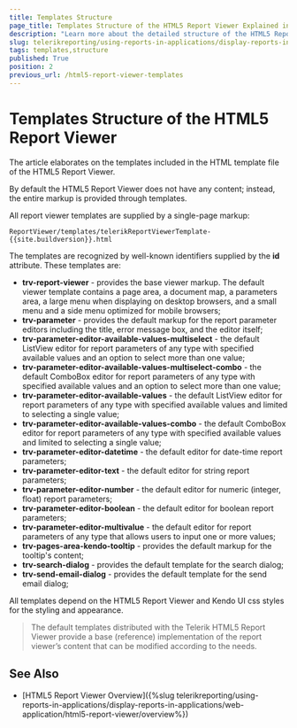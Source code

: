 ```yaml
---
title: Templates Structure
page_title: Templates Structure of the HTML5 Report Viewer Explained in details
description: "Learn more about the detailed structure of the HTML5 Report Viewer Templates in Telerik Reporting which is the basic template file."
slug: telerikreporting/using-reports-in-applications/display-reports-in-applications/web-application/html5-report-viewer/customizing/styling-and-appearance/templates-structure
tags: templates,structure
published: True
position: 2
previous_url: /html5-report-viewer-templates
---
```


# Templates Structure of the HTML5 Report Viewer

The article elaborates on the templates included in the HTML template file of the HTML5 Report Viewer.

By default the HTML5 Report Viewer does not have any content; instead, the entire markup is provided through templates.

All report viewer templates are supplied by a single-page markup:

`ReportViewer/templates/telerikReportViewerTemplate-{{site.buildversion}}.html`

The templates are recognized by well-known identifiers supplied by the __id__ attribute. These templates are:

* __trv-report-viewer__ - provides the base viewer markup. The default viewer template contains a page area, a document map, a parameters area, a large menu when displaying on desktop browsers, and a small menu and a side menu optimized for mobile browsers;
* __trv-parameter__ - provides the default markup for the report parameter editors including the title, error message box, and the editor itself;
* __trv-parameter-editor-available-values-multiselect__ - the default ListView editor for report parameters of any type with specified available values and an option to select more than one value;
* __trv-parameter-editor-available-values-multiselect-combo__ - the default ComboBox editor for report parameters of any type with specified available values and an option to select more than one value;
* __trv-parameter-editor-available-values__ - the default ListView editor for report parameters of any type with specified available values and limited to selecting a single value;
* __trv-parameter-editor-available-values-combo__ - the default ComboBox editor for report parameters of any type with specified available values and limited to selecting a single value;
* __trv-parameter-editor-datetime__ - the default editor for date-time report parameters;
* __trv-parameter-editor-text__ - the default editor for string report parameters;
* __trv-parameter-editor-number__ - the default editor for numeric (integer, float) report parameters;
* __trv-parameter-editor-boolean__ - the default editor for boolean report parameters;
* __trv-parameter-editor-multivalue__ - the default editor for report parameters of any type that allows users to input one or more values;
* __trv-pages-area-kendo-tooltip__ - provides the default markup for the tooltip's content;
* __trv-search-dialog__ - provides the default template for the search dialog;
* __trv-send-email-dialog__ - provides the default template for the send email dialog;

All templates depend on the HTML5 Report Viewer and Kendo UI css styles for the styling and appearance.

> The default templates distributed with the Telerik HTML5 Report Viewer provide a base (reference) implementation of the report viewer’s content that can be modified according to the needs.

## See Also

* [HTML5 Report Viewer Overview]({%slug telerikreporting/using-reports-in-applications/display-reports-in-applications/web-application/html5-report-viewer/overview%})
